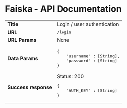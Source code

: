 Faiska - API Documentation
==========================

<table>
<tr>
    <td><strong>Title</strong></td>
    <td>Login / user authentication</td>
</tr>
<tr>
    <td><strong>URL</strong></td>
    <td>
        <tt>/login</tt>
    </td>
</tr>
<tr>
    <td><strong>URL Params</strong></td>
    <td>
        None
    </td>
</tr>
<tr>
    <td><strong>Data Params</strong></td>
    <td><pre>{
    "username" : [String],
    "password" : [String]
}</pre></td>
</tr>
<tr>
    <td><strong>Success response</strong></td>
    <td>
        Status: 200
<pre>{
    "AUTH_KEY" : [String]
}</pre></td>
</tr>
</table>
